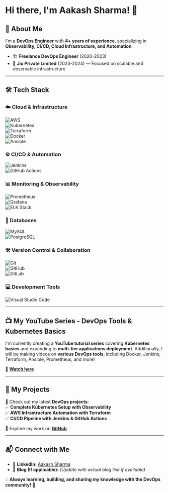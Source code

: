 # Hi there, I'm Aakash Sharma! 👋

## 🚀 About Me  
I'm a **DevOps Engineer** with **4+ years of experience**, specializing in **Observability, CI/CD, Cloud Infrastructure, and Automation**.  
- 🏗 **Freelance DevOps Engineer** (2020-2023)  
- 💼 **Jio Private Limited** (2023-2024) — Focused on scalable and observable infrastructure  

---

## 🛠️ Tech Stack  
### ☁️ Cloud & Infrastructure  
![AWS](https://img.shields.io/badge/AWS-232F3E?style=for-the-badge&logo=amazon-aws&logoColor=white)  
![Kubernetes](https://img.shields.io/badge/Kubernetes-326CE5?style=for-the-badge&logo=kubernetes&logoColor=white)  
![Terraform](https://img.shields.io/badge/Terraform-7B42BC?style=for-the-badge&logo=terraform&logoColor=white)  
![Docker](https://img.shields.io/badge/Docker-2496ED?style=for-the-badge&logo=docker&logoColor=white)  
![Ansible](https://img.shields.io/badge/Ansible-EE0000?style=for-the-badge&logo=ansible&logoColor=white)  

### ⚙️ CI/CD & Automation  
![Jenkins](https://img.shields.io/badge/Jenkins-D24939?style=for-the-badge&logo=jenkins&logoColor=white)  
![GitHub Actions](https://img.shields.io/badge/GitHub_Actions-2088FF?style=for-the-badge&logo=github-actions&logoColor=white)  

### 📊 Monitoring & Observability  
![Prometheus](https://img.shields.io/badge/Prometheus-E6522C?style=for-the-badge&logo=prometheus&logoColor=white)  
![Grafana](https://img.shields.io/badge/Grafana-F46800?style=for-the-badge&logo=grafana&logoColor=white)  
![ELK Stack](https://img.shields.io/badge/ELK_Stack-005571?style=for-the-badge&logo=elastic-stack&logoColor=white)  

### 💾 Databases  
![MySQL](https://img.shields.io/badge/MySQL-4479A1?style=for-the-badge&logo=mysql&logoColor=white)  
![PostgreSQL](https://img.shields.io/badge/PostgreSQL-316192?style=for-the-badge&logo=postgresql&logoColor=white)  

### 🛠 Version Control & Collaboration  
![Git](https://img.shields.io/badge/Git-F05032?style=for-the-badge&logo=git&logoColor=white)  
![GitHub](https://img.shields.io/badge/GitHub-181717?style=for-the-badge&logo=github&logoColor=white)  
![GitLab](https://img.shields.io/badge/GitLab-FC6D26?style=for-the-badge&logo=gitlab&logoColor=white)  

### 💻 Development Tools  
![Visual Studio Code](https://img.shields.io/badge/VS_Code-007ACC?style=for-the-badge&logo=visual-studio-code&logoColor=white)  

---

## 📺 My YouTube Series - DevOps Tools & Kubernetes Basics  
I'm currently creating a **YouTube tutorial series** covering **Kubernetes basics** and expanding to **multi-tier applications deployment**. Additionally, I will be making videos on **various DevOps tools**, including Docker, Jenkins, Terraform, Ansible, Prometheus, and more!  

🔗 **[Watch here](https://www.youtube.com/@AakashSharma-pi8wf)**  

---

## 📂 My Projects  
🚀 Check out my latest **DevOps projects**:  
✅ **Complete Kubernetes Setup with Observability**  
✅ **AWS Infrastructure Automation with Terraform**  
✅ **CI/CD Pipeline with Jenkins & GitHub Actions**  

🔗 Explore my work on **[GitHub](https://github.com/sharmaaakash170)**  

---

## 📬 Connect with Me  
- 💼 **LinkedIn:** [Aakash Sharma](https://www.linkedin.com/in/aakash-sharma-8937b81aa/)  
- 📝 **Blog (If applicable):** *(Update with actual blog link if available)*  

💡 **Always learning, building, and sharing my knowledge with the DevOps community!** 🚀
